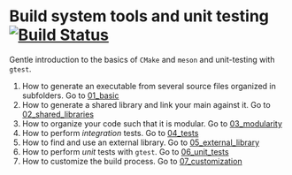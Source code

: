# Build system tools and unit testing  [![Build Status](https://travis-ci.org/asartori86/build_system_tools.svg?branch=master)](https://travis-ci.org/asartori86/build_system_tools)

Gentle introduction to the basics of `CMake` and `meson` and unit-testing with `gtest`.

1. How to generate an executable from several source files organized in subfolders. Go to [01_basic](./01_basic)
2. How to generate a shared library and link your main against it. Go to [02_shared_libraries](./02_shared_libraries)
3. How to organize your code such that it is modular. Go to [03_modularity](./03_modularity)
4. How to perform *integration* tests. Go to [04_tests](./04_tests)
5. How to find and use an external library. Go to [05_external_library](./05_external_library)
6. How to perform *unit* tests with `gtest`. Go to [06_unit_tests](./06_unit_tests)
7. How to customize the build process. Go to [07_customization](./07_customization)

